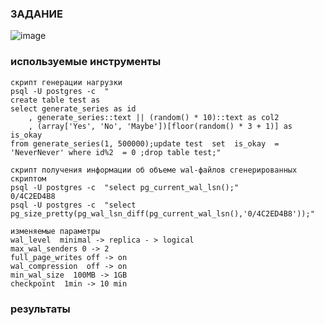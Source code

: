 ### ЗАДАНИЕ
![image](https://github.com/user-attachments/assets/ff2ada9f-c60c-46b0-99b7-16272773fcc2)
### используемые инструменты
```
скрипт генерации нагрузки
psql -U postgres -c  "
create table test as
select generate_series as id
	, generate_series::text || (random() * 10)::text as col2
    , (array['Yes', 'No', 'Maybe'])[floor(random() * 3 + 1)] as is_okay
from generate_series(1, 500000);update test  set  is_okay  = 'NeverNever' where id%2  = 0 ;drop table test;"

скрипт получения информации об объеме wal-файлов сгенерированных скриптом
psql -U postgres -c  "select pg_current_wal_lsn();"
0/4C2ED4B8
psql -U postgres -c  "select pg_size_pretty(pg_wal_lsn_diff(pg_current_wal_lsn(),'0/4C2ED4B8'));"

изменяемые параметры
wal_level  minimal -> replica - > logical
max_wal_senders 0 -> 2
full_page_writes off -> on
wal_compression  off -> on
min_wal_size  100MB -> 1GB
checkpoint  1min -> 10 min
```
### результаты
```


```
